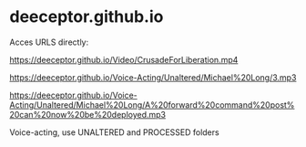 # deeceptor.github.io



Acces URLS directly:

https://deeceptor.github.io/Video/CrusadeForLiberation.mp4

https://deeceptor.github.io/Voice-Acting/Unaltered/Michael%20Long/3.mp3

https://deeceptor.github.io/Voice-Acting/Unaltered/Michael%20Long/A%20forward%20command%20post%20can%20now%20be%20deployed.mp3

Voice-acting, use UNALTERED and PROCESSED folders